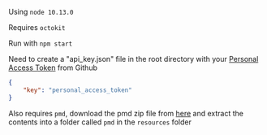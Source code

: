 Using `node 10.13.0`

Requires `octokit`

Run with `npm start`

Need to create a "api_key.json" file in the root directory with your [Personal Access Token](https://github.com/settings/tokens) from Github
```json
{
    "key": "personal_access_token"
}
```

Also requires `pmd`, download the pmd zip file from [here](https://github.com/pmd/pmd/releases/download/pmd_releases%2F6.9.0/pmd-bin-6.9.0.zip) and extract the contents into a folder called `pmd` in the `resources` folder
